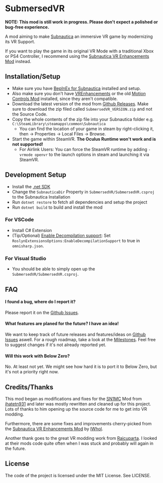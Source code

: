 SubmersedVR
===========

**NOTE: This mod is still work in progress. Please don't expect a polished or bug-free experience.**

A mod aiming to make [Subnautica] an immersive VR game by modernizing its VR Support.

If you want to play the game in its original VR Mode with a traditional Xbox or PS4 Controller, I recommend using the [Subnautica VR Enhancements Mod] instead.

Installation/Setup
-------------------

- Make sure you have [BepInEx for Subnautica](https://github.com/toebeann/BepInEx.Subnautica) installed and setup.
- Also make sure you don't have [VREnhancements][Subnautica VR Enhancements Mod] or the old [Motion Controls Mod][SN1MC] installed, since they aren't compatible.
- Download the latest version of the mod from [Github Releases](https://github.com/Okabintaro/SubmersedVR/releases).
    Make sure to download the zip filed called `SubmersedVR_VERSION.zip` and not the Source Code.
- Copy the whole contents of the zip file into your Subnautica folder e.g. `C:\SteamLibrary\steamapps\common\Subnautica`
    - You can find the location of your game in steam by right-clicking it, then -> Properties -> Local Files -> Browse.
- Start the game within SteamVR. **The Oculus Runtime won't work and is not supported!**
    - For Airlink Users: You can force the SteamVR runtime by adding `-vrmode openvr` to the launch options in steam and launching it via SteamVR.

Development Setup
-----------------

- Install the [.net SDK](https://dotnet.microsoft.com/download)
- Change the `SubnauticaDir` Property in `SubmersedVR/SubmersedVR.csproj` to the Subnautica Installation
- Run `dotnet restore` to fetch all dependencies and setup the project
- Run `dotnet build` to build and install the mod

### For VSCode

- Install C# Extension
- (Tip/Optional) [Enable Decompilation support](https://github.com/OmniSharp/omnisharp-roslyn/pull/1751):
    Set `RoslynExtensionsOptions:EnableDecompilationSupport` to true in `omnisharp.json`.

### For Visual Studio

- You should be able to simply open up the `SubmersedVR/SubmersedVR.csproj`.

FAQ
---

#### I found a bug, where do I report it?

Please report it on the [Github Issues](https://github.com/Okabintaro/SubmersedVR/issues).

#### What features are planed for the future? I have an idea!

We want to keep track of future releases and features/ideas on [Github Issues](https://github.com/Okabintaro/SubmersedVR/issues) aswell.
For a rough roadmap, take a look at the [Milestones](https://github.com/Okabintaro/SubmersedVR/milestones?direction=asc&sort=title&state=open).
Feel free to suggest changes if it's not already reported yet.

#### Will this work with Below Zero?

No. At least not yet. We might see how hard it is to port it to Below Zero, but it's not a priority right now.

Credits/Thanks
--------------

This mod began as modifications and fixes for the [SN1MC] Mod from [ihatetn931] and later was mostly rewritten and cleaned up for this project.
Lots of thanks to him opening up the source code for me to get into VR modding.

Furthermore, there are some fixes and improvements cherry-picked from the [Subnautica VR Enhancements Mod] by [IWhoI].

Another thank goes to the great VR modding work from [Raicuparta].
I looked at their mods code quite often when I was stuck and probably will again in the future.

License
-------

The code of the project is licensed under the MIT License. See LICENSE.

[SN1MC]: https://github.com/ihatetn931/SN1MC
[ihatetn931]: https://github.com/ihatetn931/SN1MC
[Subnautica]: https://unknownworlds.com/subnautica/
[Subnautica VR Enhancements Mod]: https://github.com/IWhoI/SubnauticaVREnhancements
[IWhoI]: https://github.com/IWhoI
[Raicuparta]: https://github.com/Raicuparta
